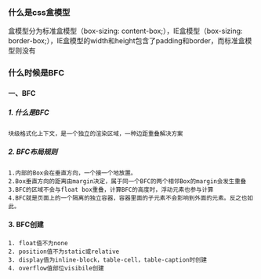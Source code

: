 ### 什么是css盒模型
盒模型分为标准盒模型（box-sizing: content-box;），IE盒模型（box-sizing: border-box;），IE盒模型的width和height包含了padding和border，而标准盒模型则没有

### 什么时候是BFC
#### 一、BFC 
  ##### 1. 什么是BFC
    块级格式化上下文，是一个独立的渲染区域，一种边距重叠解决方案

  ##### 2. BFC布局规则
    1.内部的Box会在垂直方向，一个接一个地放置。
    2.Box垂直方向的距离由margin决定，属于同一个BFC的两个相邻Box的margin会发生重叠
    3.BFC的区域不会与float box重叠，计算BFC的高度时，浮动元素也参与计算
    4.BFC就是页面上的一个隔离的独立容器，容器里面的子元素不会影响到外面的元素。反之也如此。

  #### 3. BFC创建
    1. float值不为none
    2. position值不为static或relative
    3. display值为inline-block，table-cell，table-caption时创建
    4. overflow值部位visibile创建


